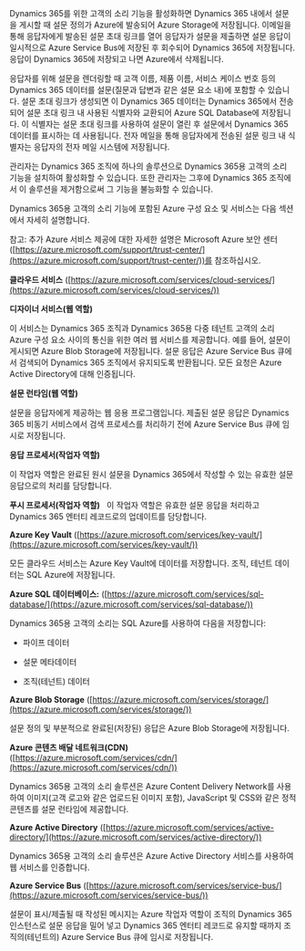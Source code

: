 Dynamics 365를 위한 고객의 소리 기능을 활성화하면 Dynamics 365 내에서 설문을 게시할 때 설문 정의가 Azure에 발송되어 Azure Storage에 저장됩니다. 이메일을 통해 응답자에게 발송된 설문 초대 링크를 열어 응답자가 설문을 제출하면 설문 응답이 일시적으로 Azure Service Bus에 저장된 후 회수되어 Dynamics 365에 저장됩니다. 응답이 Dynamics 365에 저장되고 나면 Azure에서 삭제됩니다.  
  
 응답자를 위해 설문을 렌더링할 때 고객 이름, 제품 이름, 서비스 케이스 번호 등의 Dynamics 365 데이터를 설문(질문과 답변과 같은 설문 요소 내)에 포함할 수 있습니다. 설문 초대 링크가 생성되면 이 Dynamics 365 데이터는 Dynamics 365에서 전송되어 설문 초대 링크 내 사용된 식별자와 교환되어 Azure SQL Database에 저장됩니다. 이 식별자는 설문 초대 링크를 사용하여 설문이 열린 후 설문에서 Dynamics 365 데이터를 표시하는 데 사용됩니다. 전자 메일을 통해 응답자에게 전송된 설문 링크 내 식별자는 응답자의 전자 메일 시스템에 저장됩니다.  
  
 관리자는 Dynamics 365 조직에 하나의 솔루션으로 Dynamics 365용 고객의 소리 기능을 설치하여 활성화할 수 있습니다. 또한 관리자는 그후에 Dynamics 365 조직에서 이 솔루션을 제거함으로써 그 기능을 불능화할 수 있습니다.  
  
 Dynamics 365용 고객의 소리 기능에 포함된 Azure 구성 요소 및 서비스는 다음 섹션에서 자세히 설명합니다.  
  
 참고: 추가 Azure 서비스 제공에 대한 자세한 설명은 Microsoft Azure 보안 센터([https://azure.microsoft.com/support/trust-center/](https://azure.microsoft.com/support/trust-center/))를 참조하십시오.  
  
 **클라우드 서비스** ([https://azure.microsoft.com/services/cloud-services/](https://azure.microsoft.com/services/cloud-services/))  
  
 **디자이너 서비스(웹 역할)**  
  
 이 서비스는 Dynamics 365 조직과 Dynamics 365용 다중 테넌트 고객의 소리 Azure 구성 요소 사이의 통신을 위한 여러 웹 서비스를 제공합니다.  예를 들어, 설문이 게시되면 Azure Blob Storage에 저장됩니다.  설문 응답은 Azure Service Bus 큐에서 검색되어 Dynamics 365 조직에서 유지되도록 반환됩니다.  모든 요청은 Azure Active Directory에 대해 인증됩니다.  
  
 **설문 런타임(웹 역할)**  
  
 설문을 응답자에게 제공하는 웹 응용 프로그램입니다.  제출된 설문 응답은 Dynamics 365 비동기 서비스에서 검색 프로세스를 처리하기 전에 Azure Service Bus 큐에 임시로 저장됩니다.  
  
 **응답 프로세서(작업자 역할)**  
  
 이 작업자 역할은 완료된 원시 설문을 Dynamics 365에서 작성할 수 있는 유효한 설문 응답으로의 처리를 담당합니다.  
  
 **푸시 프로세서(작업자 역할)**   이 작업자 역할은 유효한 설문 응답을 처리하고 Dynamics 365 엔터티 레코드로의 업데이트를 담당합니다. 
 
 **Azure Key Vault** ([https://azure.microsoft.com/services/key-vault/](https://azure.microsoft.com/services/key-vault/))  
  
 모든 클라우드 서비스는 Azure Key Vault에 데이터를 저장합니다.  조직, 테넌트 데이터는 SQL Azure에 저장됩니다.  
  
 **Azure SQL 데이터베이스:** ([https://azure.microsoft.com/services/sql-database/](https://azure.microsoft.com/services/sql-database/))  
  
 Dynamics 365용 고객의 소리는 SQL Azure를 사용하여 다음을 저장합니다:  
  
-   파이프 데이터  
  
-   설문 메타데이터  
  
-   조직(테넌트) 데이터  
  
 **Azure Blob Storage** ([https://azure.microsoft.com/services/storage/](https://azure.microsoft.com/services/storage/))  
  
 설문 정의 및 부분적으로 완료된(저장된) 응답은 Azure Blob Storage에 저장됩니다.  
  
 **Azure 콘텐츠 배달 네트워크(CDN)** ([https://azure.microsoft.com/services/cdn/](https://azure.microsoft.com/services/cdn/))  
  
 Dynamics 365용 고객의 소리 솔루션은 Azure Content Delivery Network를 사용하여 이미지(고객 로고와 같은 업로드된 이미지 포함), JavaScript 및 CSS와 같은 정적 콘텐츠를 설문 런타임에 제공합니다.  
  
 **Azure Active Directory** ([https://azure.microsoft.com/services/active-directory/](https://azure.microsoft.com/services/active-directory/))  
  
 Dynamics 365용 고객의 소리 솔루션은 Azure Active Directory 서비스를 사용하여 웹 서비스를 인증합니다.  
  
 **Azure Service Bus** ([https://azure.microsoft.com/services/service-bus/](https://azure.microsoft.com/services/service-bus/))  
  
 설문이 표시/제출될 때 작성된 메시지는 Azure 작업자 역할이 조직의 Dynamics 365 인스턴스로 설문 응답을 밀어 넣고 Dynamics 365 엔터티 레코드로 유지할 때까지 조직의(테넌트의) Azure Service Bus 큐에 임시로 저장됩니다.
